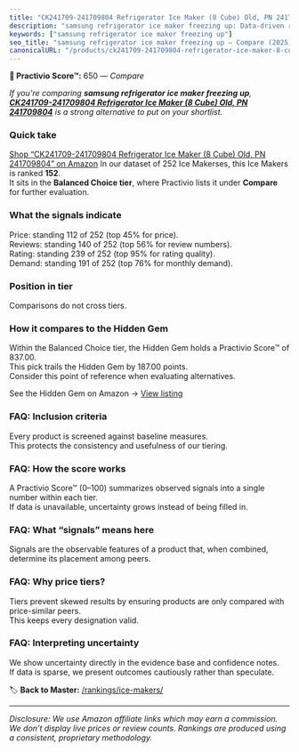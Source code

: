 ```yaml
---
title: "CK241709-241709804 Refrigerator Ice Maker (8 Cube) Old, PN 241709804"
description: "samsung refrigerator ice maker freezing up: Data-driven ranking using the Practivio Score™. Positioned by quality, value, demand, findability, momentum."
keywords: ["samsung refrigerator ice maker freezing up"]
seo_title: "samsung refrigerator ice maker freezing up — Compare (2025)"
canonicalURL: "/products/ck241709-241709804-refrigerator-ice-maker-8-cube-old-pn-241709804-B089FNKPXW/"
---
```


**🛒 Practivio Score™:** 650 — _Compare_


*If you're comparing **samsung refrigerator ice maker freezing up**, **[CK241709-241709804 Refrigerator Ice Maker (8 Cube) Old, PN 241709804](https://www.amazon.com/dp/B089FNKPXW?tag=practivio-20)** is a strong alternative to put on your shortlist.*
### Quick take
[Shop “CK241709-241709804 Refrigerator Ice Maker (8 Cube) Old, PN 241709804” on Amazon](https://www.amazon.com/dp/B089FNKPXW?tag=practivio-20)
In our dataset of 252 Ice Makerses, this Ice Makers is ranked **152**.  
It sits in the **Balanced Choice tier**, where Practivio lists it under **Compare** for further evaluation.

### What the signals indicate
Price: standing 112 of 252 (top 45% for price).  
Reviews: standing 140 of 252 (top 56% for review numbers).  
Rating: standing 239 of 252 (top 95% for rating quality).  
Demand: standing 191 of 252 (top 76% for monthly demand).

### Position in tier
Comparisons do not cross tiers.

### How it compares to the Hidden Gem
Within the Balanced Choice tier, the Hidden Gem holds a Practivio Score™ of 837.00.  
This pick trails the Hidden Gem by 187.00 points.  
Consider this point of reference when evaluating alternatives.  

See the Hidden Gem on Amazon → [View listing](https://www.amazon.com/dp/B0C32SGKMJ?tag=practivio-20)

### FAQ: Inclusion criteria
Every product is screened against baseline measures.  
This protects the consistency and usefulness of our tiering.

### FAQ: How the score works
A Practivio Score™ (0–100) summarizes observed signals into a single number within each tier.  
If data is unavailable, uncertainty grows instead of being filled in.

### FAQ: What “signals” means here
Signals are the observable features of a product that, when combined, determine its placement among peers.

### FAQ: Why price tiers?
Tiers prevent skewed results by ensuring products are only compared with price-similar peers.  
This keeps every designation valid.

### FAQ: Interpreting uncertainty
We show uncertainty directly in the evidence base and confidence notes.  
If data is sparse, we present outcomes cautiously rather than speculate.

<!-- Missing template for Compare/CompareWithinPriceClass -->


🏷️ **Back to Master:** [/rankings/ice-makers/](/rankings/ice-makers/)

---
_Disclosure: We use Amazon affiliate links which may earn a commission. We don’t display live prices or review counts. Rankings are produced using a consistent, proprietary methodology._
